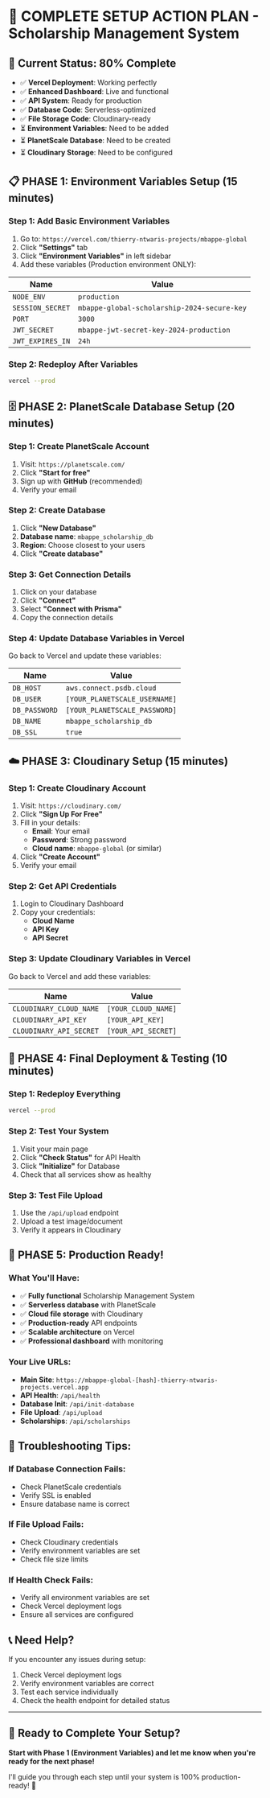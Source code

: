 # 🚀 COMPLETE SETUP ACTION PLAN - Scholarship Management System

## 🎯 **Current Status: 80% Complete**
- ✅ **Vercel Deployment**: Working perfectly
- ✅ **Enhanced Dashboard**: Live and functional
- ✅ **API System**: Ready for production
- ✅ **Database Code**: Serverless-optimized
- ✅ **File Storage Code**: Cloudinary-ready
- ⏳ **Environment Variables**: Need to be added
- ⏳ **PlanetScale Database**: Need to be created
- ⏳ **Cloudinary Storage**: Need to be configured

## 📋 **PHASE 1: Environment Variables Setup (15 minutes)**

### **Step 1: Add Basic Environment Variables**
1. Go to: `https://vercel.com/thierry-ntwaris-projects/mbappe-global`
2. Click **"Settings"** tab
3. Click **"Environment Variables"** in left sidebar
4. Add these variables (Production environment ONLY):

| **Name** | **Value** |
|----------|-----------|
| `NODE_ENV` | `production` |
| `SESSION_SECRET` | `mbappe-global-scholarship-2024-secure-key` |
| `PORT` | `3000` |
| `JWT_SECRET` | `mbappe-jwt-secret-key-2024-production` |
| `JWT_EXPIRES_IN` | `24h` |

### **Step 2: Redeploy After Variables**
```bash
vercel --prod
```

## 🗄️ **PHASE 2: PlanetScale Database Setup (20 minutes)**

### **Step 1: Create PlanetScale Account**
1. Visit: `https://planetscale.com/`
2. Click **"Start for free"**
3. Sign up with **GitHub** (recommended)
4. Verify your email

### **Step 2: Create Database**
1. Click **"New Database"**
2. **Database name**: `mbappe_scholarship_db`
3. **Region**: Choose closest to your users
4. Click **"Create database"**

### **Step 3: Get Connection Details**
1. Click on your database
2. Click **"Connect"**
3. Select **"Connect with Prisma"**
4. Copy the connection details

### **Step 4: Update Database Variables in Vercel**
Go back to Vercel and update these variables:

| **Name** | **Value** |
|----------|-----------|
| `DB_HOST` | `aws.connect.psdb.cloud` |
| `DB_USER` | `[YOUR_PLANETSCALE_USERNAME]` |
| `DB_PASSWORD` | `[YOUR_PLANETSCALE_PASSWORD]` |
| `DB_NAME` | `mbappe_scholarship_db` |
| `DB_SSL` | `true` |

## ☁️ **PHASE 3: Cloudinary Setup (15 minutes)**

### **Step 1: Create Cloudinary Account**
1. Visit: `https://cloudinary.com/`
2. Click **"Sign Up For Free"**
3. Fill in your details:
   - **Email**: Your email
   - **Password**: Strong password
   - **Cloud name**: `mbappe-global` (or similar)
4. Click **"Create Account"**
5. Verify your email

### **Step 2: Get API Credentials**
1. Login to Cloudinary Dashboard
2. Copy your credentials:
   - **Cloud Name**
   - **API Key**
   - **API Secret**

### **Step 3: Update Cloudinary Variables in Vercel**
Go back to Vercel and add these variables:

| **Name** | **Value** |
|----------|-----------|
| `CLOUDINARY_CLOUD_NAME` | `[YOUR_CLOUD_NAME]` |
| `CLOUDINARY_API_KEY` | `[YOUR_API_KEY]` |
| `CLOUDINARY_API_SECRET` | `[YOUR_API_SECRET]` |

## 🔄 **PHASE 4: Final Deployment & Testing (10 minutes)**

### **Step 1: Redeploy Everything**
```bash
vercel --prod
```

### **Step 2: Test Your System**
1. Visit your main page
2. Click **"Check Status"** for API Health
3. Click **"Initialize"** for Database
4. Check that all services show as healthy

### **Step 3: Test File Upload**
1. Use the `/api/upload` endpoint
2. Upload a test image/document
3. Verify it appears in Cloudinary

## 🎉 **PHASE 5: Production Ready!**

### **What You'll Have:**
- ✅ **Fully functional** Scholarship Management System
- ✅ **Serverless database** with PlanetScale
- ✅ **Cloud file storage** with Cloudinary
- ✅ **Production-ready** API endpoints
- ✅ **Scalable architecture** on Vercel
- ✅ **Professional dashboard** with monitoring

### **Your Live URLs:**
- **Main Site**: `https://mbappe-global-[hash]-thierry-ntwaris-projects.vercel.app`
- **API Health**: `/api/health`
- **Database Init**: `/api/init-database`
- **File Upload**: `/api/upload`
- **Scholarships**: `/api/scholarships`

## 🚨 **Troubleshooting Tips:**

### **If Database Connection Fails:**
- Check PlanetScale credentials
- Verify SSL is enabled
- Ensure database name is correct

### **If File Upload Fails:**
- Check Cloudinary credentials
- Verify environment variables are set
- Check file size limits

### **If Health Check Fails:**
- Verify all environment variables are set
- Check Vercel deployment logs
- Ensure all services are configured

## 📞 **Need Help?**

If you encounter any issues during setup:
1. Check Vercel deployment logs
2. Verify environment variables are correct
3. Test each service individually
4. Check the health endpoint for detailed status

---

## 🎯 **Ready to Complete Your Setup?**

**Start with Phase 1 (Environment Variables) and let me know when you're ready for the next phase!**

I'll guide you through each step until your system is 100% production-ready! 🚀
